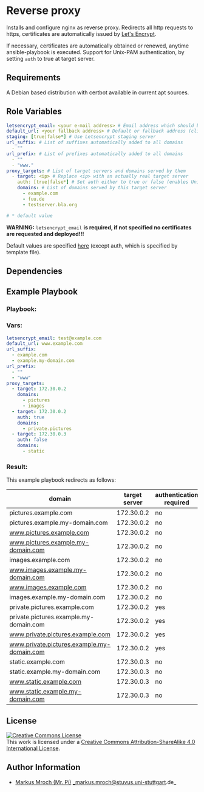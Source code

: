 # Reverse proxy

Installs and configure nginx as reverse proxy. Redirects all http requests to https, certificates are automatically issued by [Let's Encrypt](https://letsencrypt.org).

If necessary, certificates are automatically obtained or renewed, anytime ansible-playbook is executed.
Support for Unix-PAM authentication, by setting `auth` to true at target server.

## Requirements

A Debian based distribution with certbot available in current apt sources.

## Role Variables
```yml
letsencrypt_email: <your e-mail address> # Email address which should be used to request Letsencrypt certificates
default_url: <your fallback address> # Default or fallback address (clients are redirected to this address in case target server isn't reachable)
staging: [true|false*] # Use Letsencrypt staging server
url_suffix: # List of suffixes automatically added to all domains
  - ""
url_prefix: # List of prefixes automatically added to all domains
  - ""
  - "www."
proxy_targets: # List of target servers and domains served by them
  - target: <ip> # Replace <ip> with an actually real target server
    auth: [true|false*] # Set auth either to true or false (enables Unix PAM authentication)
    domains: # List of domains served by this target server
      - example.com
      - fuu.de
      - testserver.bla.org

# * default value
```
**WARNING:** `letsencrypt_email` **is required, if not specified no certificates are requested and deployed!!!**

Default values are specified [here](defaults/main.yml) (except auth, which is specified by template file).

## Dependencies

## Example Playbook
### Playbook:

### Vars:
```yml
letsencrypt_email: test@example.com
default_url: www.example.com
url_suffix:
  - example.com
  - example.my-domain.com
url_prefix:
  - ""
  - "www"
proxy_targets:
  - target: 172.30.0.2
    domains:
      - pictures
      - images
  - target: 172.30.0.2
    auth: true
    domains:
      - private.pictures
  - target: 172.30.0.3
    auth: false
    domains:
      - static
```
### Result:
This example playbook redirects as follows:

| domain                                     | target server | authentication required |
|--------------------------------------------|---------------|-------------------------|
| pictures.example.com                       | 172.30.0.2    | no                      |
| pictures.example.my-domain.com             | 172.30.0.2    | no                      |
| www.pictures.example.com                   | 172.30.0.2    | no                      |
| www.pictures.example.my-domain.com         | 172.30.0.2    | no                      |
| images.example.com                         | 172.30.0.2    | no                      |
| www.images.example.my-domain.com           | 172.30.0.2    | no                      |
| www.images.example.com                     | 172.30.0.2    | no                      |
| images.example.my-domain.com               | 172.30.0.2    | no                      |
| private.pictures.example.com               | 172.30.0.2    | yes                     |
| private.pictures.example.my-domain.com     | 172.30.0.2    | yes                     |
| www.private.pictures.example.com           | 172.30.0.2    | yes                     |
| www.private.pictures.example.my-domain.com | 172.30.0.2    | yes                     |
| static.example.com                         | 172.30.0.3    | no                      |
| static.example.my-domain.com               | 172.30.0.3    | no                      |
| www.static.example.com                     | 172.30.0.3    | no                      |
| www.static.example.my-domain.com           | 172.30.0.3    | no                      |

## License

<a rel="license" href="http://creativecommons.org/licenses/by-sa/4.0/"><img alt="Creative Commons License" style="border-width:0" src="https://i.creativecommons.org/l/by-sa/4.0/80x15.png" /></a><br />This work is licensed under a <a rel="license" href="http://creativecommons.org/licenses/by-sa/4.0/">Creative Commons Attribution-ShareAlike 4.0 International License</a>.

## Author Information
* [Markus Mroch (Mr. Pi)](https://github.com/Mr-Pi) _markus.mroch@stuvus.uni-stuttgart.de_

